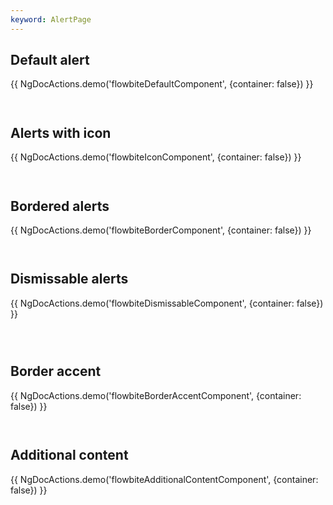 ```yaml
---
keyword: AlertPage
---
```


## Default alert

{{ NgDocActions.demo('flowbiteDefaultComponent', {container: false}) }}

```html file="./_default.component.ts"#L10-L42 group="default" name="html"

```

```typescript file="./_default.component.ts"#L1-L1 group="default" name="typescript"

```

## Alerts with icon

{{ NgDocActions.demo('flowbiteIconComponent', {container: false}) }}

```html file="./_icon.component.ts"#L11-L55 group="icon" name="html"

```

```typescript file="./_icon.component.ts"#L1-L2 group="icon" name="typescript"

```

## Bordered alerts

{{ NgDocActions.demo('flowbiteBorderComponent', {container: false}) }}

```html file="./_border.component.ts"#L10-L48 group="border" name="html"

```

```typescript file="./_border.component.ts"#L1-L1 group="border" name="typescript"

```

## Dismissable alerts

{{ NgDocActions.demo('flowbiteDismissableComponent', {container: false}) }}

```html file="./_dismissable.component.ts"#L10-L54 group="dismissable" name="html"

```

```typescript file="./_dismissable.component.ts"#L1-L1 group="dismissable" name="typescript"

```

```typescript file="./_dismissable.component.ts"#L58 group="dismissable" name="typescript"

```

## Border accent

{{ NgDocActions.demo('flowbiteBorderAccentComponent', {container: false}) }}

```html file="./_border-accent.component.ts"#L10-L48 group="border-accent" name="html"

```

```typescript file="./_border-accent.component.ts"#L1-L1 group="border-accent" name="typescript"

```

## Additional content

{{ NgDocActions.demo('flowbiteAdditionalContentComponent', {container: false}) }}

```html file="./_additional-content.component.ts"#L12-L180 group="additional-content" name="html"

```

```typescript file="./_additional-content.component.ts"#L1-L3 group="additional-content" name="typescript"

```
